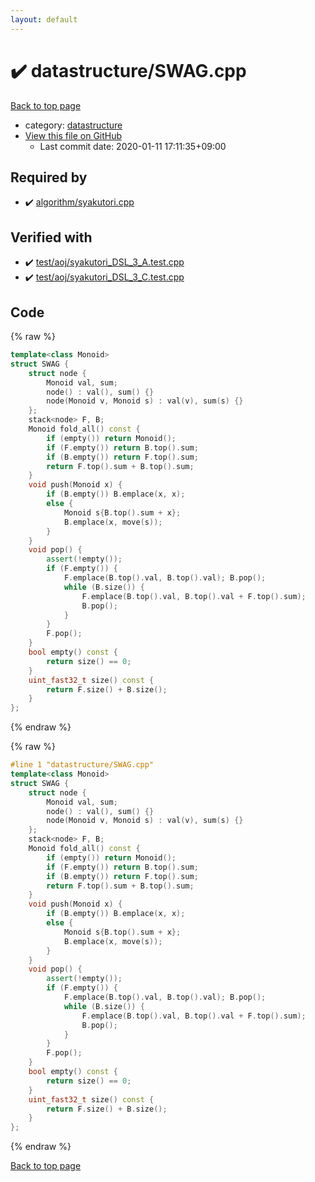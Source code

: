 ```yaml
---
layout: default
---
```


<!-- mathjax config similar to math.stackexchange -->
<script type="text/javascript" async
  src="https://cdnjs.cloudflare.com/ajax/libs/mathjax/2.7.5/MathJax.js?config=TeX-MML-AM_CHTML">
</script>
<script type="text/x-mathjax-config">
  MathJax.Hub.Config({
    TeX: { equationNumbers: { autoNumber: "AMS" }},
    tex2jax: {
      inlineMath: [ ['$','$'] ],
      processEscapes: true
    },
    "HTML-CSS": { matchFontHeight: false },
    displayAlign: "left",
    displayIndent: "2em"
  });
</script>

<script type="text/javascript" src="https://cdnjs.cloudflare.com/ajax/libs/jquery/3.4.1/jquery.min.js"></script>
<script src="https://cdn.jsdelivr.net/npm/jquery-balloon-js@1.1.2/jquery.balloon.min.js" integrity="sha256-ZEYs9VrgAeNuPvs15E39OsyOJaIkXEEt10fzxJ20+2I=" crossorigin="anonymous"></script>
<script type="text/javascript" src="../../assets/js/copy-button.js"></script>
<link rel="stylesheet" href="../../assets/css/copy-button.css" />


# :heavy_check_mark: datastructure/SWAG.cpp

<a href="../../index.html">Back to top page</a>

* category: <a href="../../index.html#8dc87745f885a4cc532acd7b15b8b5fe">datastructure</a>
* <a href="{{ site.github.repository_url }}/blob/master/datastructure/SWAG.cpp">View this file on GitHub</a>
    - Last commit date: 2020-01-11 17:11:35+09:00




## Required by

* :heavy_check_mark: <a href="../algorithm/syakutori.cpp.html">algorithm/syakutori.cpp</a>


## Verified with

* :heavy_check_mark: <a href="../../verify/test/aoj/syakutori_DSL_3_A.test.cpp.html">test/aoj/syakutori_DSL_3_A.test.cpp</a>
* :heavy_check_mark: <a href="../../verify/test/aoj/syakutori_DSL_3_C.test.cpp.html">test/aoj/syakutori_DSL_3_C.test.cpp</a>


## Code

<a id="unbundled"></a>
{% raw %}
```cpp
template<class Monoid>
struct SWAG {
	struct node {
		Monoid val, sum;
		node() : val(), sum() {}
		node(Monoid v, Monoid s) : val(v), sum(s) {}
	};
	stack<node> F, B;
	Monoid fold_all() const {
		if (empty()) return Monoid();
		if (F.empty()) return B.top().sum;
		if (B.empty()) return F.top().sum;
		return F.top().sum + B.top().sum;
	}
	void push(Monoid x) {
		if (B.empty()) B.emplace(x, x);
		else {
			Monoid s{B.top().sum + x};
			B.emplace(x, move(s));
		}
	}
	void pop() {
		assert(!empty());
		if (F.empty()) {
			F.emplace(B.top().val, B.top().val); B.pop();
			while (B.size()) {
				F.emplace(B.top().val, B.top().val + F.top().sum);
				B.pop();
			}
		}
		F.pop();
	}
	bool empty() const {
		return size() == 0;
	}
	uint_fast32_t size() const {
		return F.size() + B.size();
	}
};
```
{% endraw %}

<a id="bundled"></a>
{% raw %}
```cpp
#line 1 "datastructure/SWAG.cpp"
template<class Monoid>
struct SWAG {
	struct node {
		Monoid val, sum;
		node() : val(), sum() {}
		node(Monoid v, Monoid s) : val(v), sum(s) {}
	};
	stack<node> F, B;
	Monoid fold_all() const {
		if (empty()) return Monoid();
		if (F.empty()) return B.top().sum;
		if (B.empty()) return F.top().sum;
		return F.top().sum + B.top().sum;
	}
	void push(Monoid x) {
		if (B.empty()) B.emplace(x, x);
		else {
			Monoid s{B.top().sum + x};
			B.emplace(x, move(s));
		}
	}
	void pop() {
		assert(!empty());
		if (F.empty()) {
			F.emplace(B.top().val, B.top().val); B.pop();
			while (B.size()) {
				F.emplace(B.top().val, B.top().val + F.top().sum);
				B.pop();
			}
		}
		F.pop();
	}
	bool empty() const {
		return size() == 0;
	}
	uint_fast32_t size() const {
		return F.size() + B.size();
	}
};
```
{% endraw %}

<a href="../../index.html">Back to top page</a>

